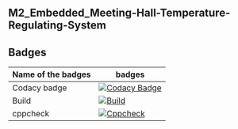 ## M2_Embedded_Meeting-Hall-Temperature-Regulating-System

## Badges

Name of the badges| badges|
|-----------------|-------|
|Codacy badge|[![Codacy Badge](https://app.codacy.com/project/badge/Grade/9d14bf619ca0463ca2db252e5979b6b2)](https://www.codacy.com/gh/sathish20pandian/M2_Embedded_Meeting-Hall-Temperature-Regulating-System/dashboard?utm_source=github.com&amp;utm_medium=referral&amp;utm_content=sathish20pandian/M2_Embedded_Meeting-Hall-Temperature-Regulating-System&amp;utm_campaign=Badge_Grade)|
|Build|[![Build](https://github.com/sathish20pandian/M2_Embedded_Meeting-Hall-Temperature-Regulating-System/actions/workflows/compile.yml/badge.svg)](https://github.com/sathish20pandian/M2_Embedded_Meeting-Hall-Temperature-Regulating-System/actions/workflows/compile.yml)|
|cppcheck|[![Cppcheck](https://github.com/sathish20pandian/M2_Embedded_Meeting-Hall-Temperature-Regulating-System/actions/workflows/cppcheck.yml/badge.svg)](https://github.com/sathish20pandian/M2_Embedded_Meeting-Hall-Temperature-Regulating-System/actions/workflows/cppcheck.yml)|
